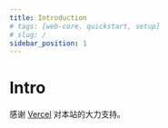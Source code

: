 ```yaml
---
title: Introduction
# tags: [web-core, quickstart, setup]
# slug: /
sidebar_position: 1
---
```


# Intro

感谢 [Vercel](https://vercel.com/) 对本站的大力支持。

